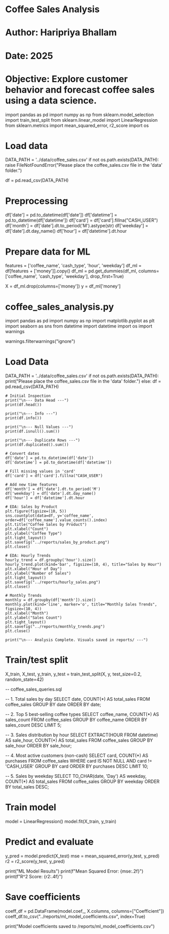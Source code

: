 # Coffee Sales Analysis
# Author: Haripriya Bhallam
# Date: 2025
# Objective: Explore customer behavior and forecast coffee sales using a data science.
import pandas as pd
import numpy as np
from sklearn.model_selection import train_test_split
from sklearn.linear_model import LinearRegression
from sklearn.metrics import mean_squared_error, r2_score
import os

# Load data
DATA_PATH = '../data/coffee_sales.csv'
if not os.path.exists(DATA_PATH):
    raise FileNotFoundError("Please place the coffee_sales.csv file in the 'data' folder.")

df = pd.read_csv(DATA_PATH)

# Preprocessing
df['date'] = pd.to_datetime(df['date'])
df['datetime'] = pd.to_datetime(df['datetime'])
df['card'] = df['card'].fillna("CASH_USER")
df['month'] = df['date'].dt.to_period('M').astype(str)
df['weekday'] = df['date'].dt.day_name()
df['hour'] = df['datetime'].dt.hour

# Prepare data for ML
features = ['coffee_name', 'cash_type', 'hour', 'weekday']
df_ml = df[features + ['money']].copy()
df_ml = pd.get_dummies(df_ml, columns=['coffee_name', 'cash_type', 'weekday'], drop_first=True)

X = df_ml.drop(columns=['money'])
y = df_ml['money']

# coffee_sales_analysis.py

import pandas as pd
import numpy as np
import matplotlib.pyplot as plt
import seaborn as sns
from datetime import datetime
import os
import warnings

warnings.filterwarnings("ignore")

# Load Data
DATA_PATH = '../data/coffee_sales.csv'
if not os.path.exists(DATA_PATH):
    print("Please place the coffee_sales.csv file in the 'data' folder.")
else:
    df = pd.read_csv(DATA_PATH)

    # Initial Inspection
    print("\n--- Data Head ---")
    print(df.head())

    print("\n--- Info ---")
    print(df.info())

    print("\n--- Null Values ---")
    print(df.isnull().sum())

    print("\n--- Duplicate Rows ---")
    print(df.duplicated().sum())

    # Convert dates
    df['date'] = pd.to_datetime(df['date'])
    df['datetime'] = pd.to_datetime(df['datetime'])

    # Fill missing values in 'card'
    df['card'] = df['card'].fillna("CASH_USER")

    # Add new time features
    df['month'] = df['date'].dt.to_period('M')
    df['weekday'] = df['date'].dt.day_name()
    df['hour'] = df['datetime'].dt.hour

    # EDA: Sales by Product
    plt.figure(figsize=(10, 5))
    sns.countplot(data=df, y='coffee_name', order=df['coffee_name'].value_counts().index)
    plt.title("Coffee Sales by Product")
    plt.xlabel("Count")
    plt.ylabel("Coffee Type")
    plt.tight_layout()
    plt.savefig("../reports/sales_by_product.png")
    plt.close()

    # EDA: Hourly Trends
    hourly_trend = df.groupby('hour').size()
    hourly_trend.plot(kind='bar', figsize=(10, 4), title="Sales by Hour")
    plt.xlabel("Hour of Day")
    plt.ylabel("Number of Sales")
    plt.tight_layout()
    plt.savefig("../reports/hourly_sales.png")
    plt.close()

    # Monthly Trends
    monthly = df.groupby(df['month']).size()
    monthly.plot(kind='line', marker='o', title="Monthly Sales Trends", figsize=(10, 4))
    plt.xlabel("Month")
    plt.ylabel("Sales Count")
    plt.tight_layout()
    plt.savefig("../reports/monthly_trends.png")
    plt.close()

    print("\n--- Analysis Complete. Visuals saved in reports/ ---")

# Train/test split
X_train, X_test, y_train, y_test = train_test_split(X, y, test_size=0.2, random_state=42)

-- coffee_sales_queries.sql

-- 1. Total sales by day
SELECT date, COUNT(*) AS total_sales
FROM coffee_sales
GROUP BY date
ORDER BY date;

-- 2. Top 5 best-selling coffee types
SELECT coffee_name, COUNT(*) AS sales_count
FROM coffee_sales
GROUP BY coffee_name
ORDER BY sales_count DESC
LIMIT 5;

-- 3. Sales distribution by hour
SELECT EXTRACT(HOUR FROM datetime) AS sale_hour, COUNT(*) AS total_sales
FROM coffee_sales
GROUP BY sale_hour
ORDER BY sale_hour;

-- 4. Most active customers (non-cash)
SELECT card, COUNT(*) AS purchases
FROM coffee_sales
WHERE card IS NOT NULL AND card != 'CASH_USER'
GROUP BY card
ORDER BY purchases DESC
LIMIT 10;

-- 5. Sales by weekday
SELECT TO_CHAR(date, 'Day') AS weekday, COUNT(*) AS total_sales
FROM coffee_sales
GROUP BY weekday
ORDER BY total_sales DESC;

# Train model
model = LinearRegression()
model.fit(X_train, y_train)

# Predict and evaluate
y_pred = model.predict(X_test)
mse = mean_squared_error(y_test, y_pred)
r2 = r2_score(y_test, y_pred)

print("ML Model Results")
print(f"Mean Squared Error: {mse:.2f}")
print(f"R^2 Score: {r2:.4f}")

# Save coefficients
coeff_df = pd.DataFrame(model.coef_, X.columns, columns=["Coefficient"])
coeff_df.to_csv("../reports/ml_model_coefficients.csv", index=True)

print("Model coefficients saved to /reports/ml_model_coefficients.csv")



    

    


   
